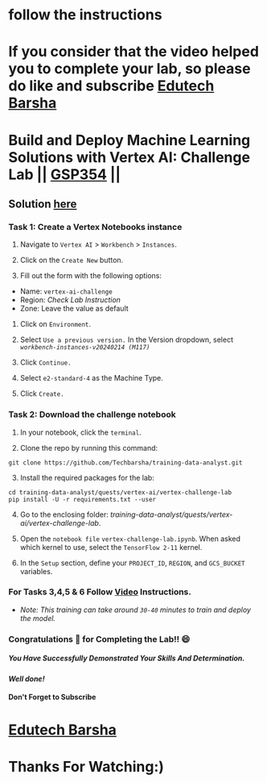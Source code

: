 # follow the instructions

# If you consider that the video helped you to complete your lab, so please do like and subscribe [Edutech Barsha](https://www.youtube.com/@edutechbarsha)

# Build and Deploy Machine Learning Solutions with Vertex AI: Challenge Lab || [GSP354](https://www.cloudskillsboost.google/focuses/22019?parent=catalog) ||

## Solution [here](https://youtu.be/5YOvpPtWMnI)

### Task 1: Create a Vertex Notebooks instance

1. Navigate to `Vertex AI` > `Workbench` > `Instances`.

2. Click on the `Create New` button.

3. Fill out the form with the following options:

* Name: `vertex-ai-challenge`
* Region: *Check Lab Instruction*
* Zone: Leave the value as default

1. Click on `Environment`.

2. Select `Use a previous version.` In the Version dropdown, select *`workbench-instances-v20240214 (M117)`*

4. Click `Continue.`

5. Select `e2-standard-4` as the Machine Type.

6. Click `Create.`

### Task 2: Download the challenge notebook

1. In your notebook, click the `terminal`.

2. Clone the repo by running this command:

```
git clone https://github.com/Techbarsha/training-data-analyst.git
```

3. Install the required packages for the lab:

```
cd training-data-analyst/quests/vertex-ai/vertex-challenge-lab
pip install -U -r requirements.txt --user
```
4. Go to the enclosing folder: *training-data-analyst/quests/vertex-ai/vertex-challenge-lab*.

5. Open the `notebook file` `vertex-challenge-lab.ipynb`. When asked which kernel to use, select the `TensorFlow 2-11` kernel.

6. In the `Setup` section, define your `PROJECT_ID`, `REGION`, and `GCS_BUCKET` variables.

### For Tasks 3,4,5 & 6 Follow [Video](https://youtu.be/5YOvpPtWMnI) Instructions.

* *Note: This training can take around `30-40` minutes to train and deploy the model.*

### Congratulations 🎉 for Completing the Lab!! 😄

##### *You Have Successfully Demonstrated Your Skills And Determination.*

#### *Well done!*

#### Don't Forget to Subscribe
# [Edutech Barsha](https://www.youtube.com/@edutechbarsha)
# Thanks For Watching:)
